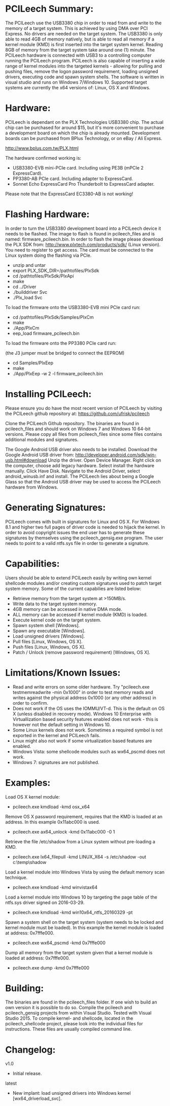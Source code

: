 PCILeech Summary:
=================
The PCILeech use the USB3380 chip in order to read from and write to the memory of a target system. This is achieved by using DMA over PCI Express. No drivers are needed on the target system. The USB3380 is only able to read 4GB of memory natively, but is able to read all memory if a kernel module (KMD) is first inserted into the target system kernel. Reading 8GB of memory from the target system take around one (1) minute. The PCILeech hardware is connected with USB3 to a controlling computer running the PCILeech program.
PCILeech is also capable of inserting a wide range of kernel modules into the targeted kernels - allowing for pulling and pushing files, remove the logon password requirement, loading unsigned drivers, executing code and spawn system shells.
The software is written in visual studio and runs on Windows 7/Windows 10. Supported target systems are currently the x64 versions of: Linux, OS X and Windows.

Hardware:
=========
PCILeech is dependant on the PLX Technologies USB3380 chip. The actual chip can be purchased for around $15, but it's more convenient to purchase a development board on which the chip is already mounted. Development boards can be purchased from BPlus Technology, or on eBay / Ali Express.

http://www.bplus.com.tw/PLX.html

The hardware confirmed working is:
* USB3380-EVB mini-PCIe card. Including using PE3B (mPCIe 2 ExpressCard).
* PP3380-AB PCIe card. Including adapter to ExpressCard.
* Sonnet Echo ExpressCard Pro Thunderbolt to ExpressCard adapter.

Please note that the ExpressCard EC3380-AB is not working!

Flashing Hardware:
==================
In order to turn the USB3380 development board into a PCILeech device it needs to be flashed. The image to flash is found in pcileech_files and is named: firmware_pcileech.bin. In order to flash the image please download the PLX SDK from: http://www.plxtech.com/products/sdk/ (Linux version). You need to register to get access. The card must be connected to the Linux system doing the flashing via PCIe.

* unzip and untar
* export PLX_SDK_DIR=/pathtofiles/PlxSdk
* cd /pathtofiles/PlxSdk/PlxApi
* make
* cd ../Driver
* ./builddriver Svc
* ./Plx_load Svc

To load the firmware onto the USB3380-EVB mini PCIe card run:
* cd /pathtofiles/PlxSdk/Samples/PlxCm
* make
* ./App/PlxCm
* eep_load firmware_pcileech.bin

To load the firmware onto the PP3380 PCIe card run:

(the J3 jumper must be bridged to connect the EEPROM)
* cd Samples/PlxEep
* make
* ./App/PlxEep -w 2 -l firmware_pcileech.bin

Installing PCILeech:
====================
Please ensure you do have the most recent version of PCILeech by visiting the PCILeech github repository at: https://github.com/ufrisk/pcileech

Clone the PCILeech Github repository. The binaries are found in pcileech_files and should work on Windows 7 and Windows 10 64-bit versions. Please copy all files from pcileech_files since some files contains additional modules and signatures. 

The Google Android USB driver also needs to be installed. Download the Google Android USB driver from: http://developer.android.com/sdk/win-usb.html#download Unzip the driver. Open Device Manager. Right click on the computer, choose add legacy hardware. Select install the hardware manually. Click Have Disk. Navigate to the Android Driver, select android_winusb.inf and install. The PCILeech lies about being a Google Glass so that the Android USB driver may be used to access the PCILeech hardware from Windows.

Generating Signatures:
======================
PCILeech comes with built in signatures for Linux and OS X. For Windows 8.1 and higher two full pages of driver code is needed to hijack the kernel. In order to avoid copyright issues the end user has to generate these signatures by themselves using the pcileech_gensig.exe program. The user needs to point to a valid ntfs.sys file in order to generate a signature.

Capabilities:
=============
Users should be able to extend PCILeech easily by writing own kernel shellcode modules and/or creating custom signatures used to patch target system memory. Some of the current capabilies are listed below:
* Retrieve memory from the target system at >150MB/s. 
* Write data to the target system memory. 
* 4GB memory can be accessed in native DMA mode.
* ALL memory can be accessed if kernel module (KMD) is loaded.
* Execute kernel code on the target system.
* Spawn system shell [Windows].
* Spawn any executable [Windows].
* Load unsigned drivers [Windows].
* Pull files [Linux, Windows, OS X].
* Push files [Linux, Windows, OS X].
* Patch / Unlock (remove password requirement) [Windows, OS X].

Limitations/Known Issues:
=========================
* Read and write errors on some older hardware. Try "pcileech.exe testmemreadwrite -min 0x1000" in order to test memory reads and writes against the physical address 0x1000 (or any other address) in order to confirm.
* Does not work if the OS uses the IOMMU/VT-d. This is the default on OS X (unless disabled in recovery mode). Windows 10 Enterprise with Virtuallization based security features enabled does not work - this is however not the default setting in Windows 10.
* Some Linux kernels does not work. Sometimes a required symbol is not exported in the kernel and PCILeech fails.
* Linux might also not work if some virtualization based features are enabled.
* Windows Vista: some shellcode modules such as wx64_pscmd does not work.
* Windows 7: signatures are not published.

Examples:
=========
Load OS X kernel module:
* pcileech.exe kmdload -kmd osx_x64

Remove OS X password requirement, requires that the KMD is loaded at an address. In this example 0x11abc000 is used.
* pcileech.exe ax64_unlock -kmd 0x11abc000 -0 1

Retrieve the file /etc/shadow from a Linux system without pre-loading a KMD.
* pcileech.exe lx64_filepull -kmd LINUX_X64 -s /etc/shadow -out c:\temp\shadow

Load a kernel module into Windows Vista by using the default memory scan technique.
* pcileech.exe kmdload -kmd winvistax64

Load a kernel module into Windows 10 by targeting the page table of the ntfs.sys driver signed on 2016-03-29.
* pcileech.exe kmdload -kmd win10x64_ntfs_20160329 -pt

Spawn a system shell on the target system (system needs to be locked and kernel module must be loaded). In this example the kernel module is loaded at address: 0x7fffe000.
* pcileech.exe wx64_pscmd -kmd 0x7fffe000

Dump all memory from the target system given that a kernel module is loaded at address: 0x7fffe000.
* pcileech.exe dump -kmd 0x7fffe000

Building:
=========
The binaries are found in the pcileech_files folder. If one wish to build an own version it is possible to do so. Compile the pcileech and pcileech_gensig projects from within Visual Studio. Tested with Visual Studio 2015. To compile kernel- and shellcode, located in the pcileech_shellcode project, please look into the individual files for instructions. These files are usually compiled command line.

Changelog:
==========
v1.0
* Initial release.

latest
* New implant: load unsigned drivers into Windows kernel [wx64_driverload_svc].
